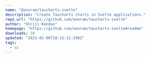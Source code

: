 ```yaml
---
name: "@anoram/taucharts-svelte"
description: "Create Taucharts charts in Svelte applications."
repo_url: "https://github.com/anoram/taucharts-svelte"
author: "Shriji Kondan"
homepage: "https://github.com/anoram/taucharts-svelte#readme"
downloads: 10
updated: "2021-02-06T18:32:12.598Z"
tags: 
  - ui
---
```

